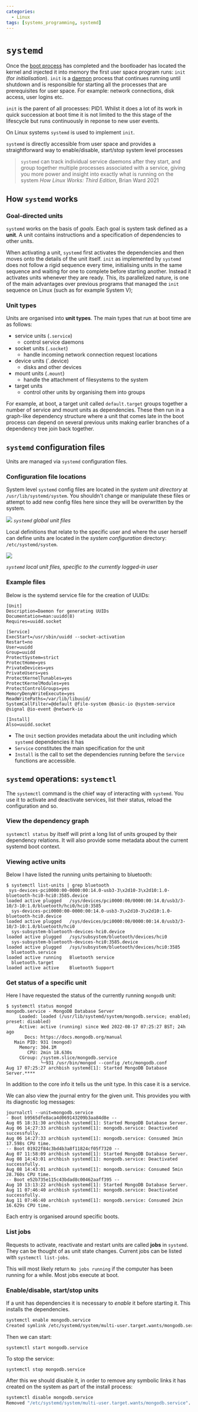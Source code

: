 ```yaml
---
categories:
  - Linux 
tags: [systems_programming, systemd]
---
```



# `systemd`

Once the [boot process](/Operating_Systems/Boot_process.md) has completed and  the bootloader has located the kernel and injected it into memory the first user space program runs: `init` (for _initialisation_). `init` is a [daemon](/Operating_Systems/Daemons.md) process that continues running until shutdown and is responsible for starting all the processes that are prerequisites for user space. For example: network connections, disk access, user logins etc.

`init` is the parent of all processes: PID1. Whilst it does a lot of its work in quick succession at boot time it is not limited to the this stage of the lifescycle but runs continuously in reponse to new user events. 
 
 On Linux systems `systemd` is used to implement `init`.

`systemd` is directly accessible from user space and provides a straightforward way to enable/disable, start/stop system level processes

> `systemd` can track individual service daemons after they start, and group together multiple processes associated with a service, giving you more power and insight into exactly what is running on the system _How Linux Works: Third Edition_, Brian Ward 2021

## How `systemd` works

### Goal-directed units 

`systemd` works on the basis of _goals_. Each goal is system task defined as a **unit**. A unit contains instructions and a specification of dependencies to other units. 

When activating a unit, `systemd` first activates the dependencies and then moves onto the details of the unit itself. `init` as implemented by `systemd` does not follow a rigid sequence every time, initialising units in the same sequence and waiting for one to complete before starting another. Instead it activates units whenever they are ready. This, its parallelized nature, is one of the main advantages over previous programs that managed the `init` sequence on Linux (such as for example System V);

### Unit types 

Units are organised into **unit types**. The main types that run at boot time are as follows:

- service units (`.service`)
  -  control service daemons
- socket units (`.socket`)
  - handle incoming network connection request locations
- device units (`.device)
  - disks and other devices
- mount units (`.mount`)
  - handle the attachment of filesystems to the system
- target units
  - control other units by organising them into groups


For example, at boot, a target unit called `default.target` groups together a number of service and mount units as dependencies. These then run in a graph-like dependency structure where a unit that comes late in the boot process can depend on several previous units making earlier branches of a dependency tree join back together. 

## `systemd` configuration files

Units are managed via `systemd` configuration files. 

### Configuration file locations

System level `systemd` config files are located in the _system unit directory_ at `/usr/lib/systemd/system`. You shouldn't change or manipulate these files or attempt to add new config files here since they will be overwritten by the system.

![](/img/systemd-global-files.png)
_`systemd` global unit files_


Local definitions that relate to the specific user and where the user herself can define units are located in the _system configuration_ directory: `/etc/systemd/system`.

![](/img/systemd-local-files.png)

_`systemd` local unit files, specific to the currently logged-in user_

### Example files

Below is the systemd service file for the creation of UUIDs:

```plain
[Unit]
Description=Daemon for generating UUIDs
Documentation=man:uuidd(8)
Requires=uuidd.socket

[Service]
ExecStart=/usr/sbin/uuidd --socket-activation
Restart=no
User=uuidd
Group=uuidd
ProtectSystem=strict
ProtectHome=yes
PrivateDevices=yes
PrivateUsers=yes
ProtectKernelTunables=yes
ProtectKernelModules=yes
ProtectControlGroups=yes
MemoryDenyWriteExecute=yes
ReadWritePaths=/var/lib/libuuid/
SystemCallFilter=@default @file-system @basic-io @system-service @signal @io-event @network-io

[Install]
Also=uuidd.socket
```

* The `Unit` section provides metadata about the unit including which `systemd` dependencies it has
* `Service` constitutes the main specification for the unit
* `Install` is the call to set the dependencies running before the `Service` functions are accessible. 

## `systemd` operations: `systemctl`

The `systemctl` command is the chief way of interacting with `systemd`. You use it to activate and deactivate services, list their status, reload the configuration and so. 

### View the dependency graph
`systemctl status` by itself will print a long list of units grouped by their dependency relations. It will also provide some metadata about the current systemd boot context.


### Viewing active units 

Below I have listed the running units pertaining to bluetooth:

```
$ systemctl list-units | grep bluetooth
 sys-devices-pci0000:00-0000:00:14.0-usb3-3\x2d10-3\x2d10:1.0-bluetooth-hci0-hci0:3585.device                                   loaded active plugged   /sys/devices/pci0000:00/0000:00:14.0/usb3/3-10/3-10:1.0/bluetooth/hci0/hci0:3585
  sys-devices-pci0000:00-0000:00:14.0-usb3-3\x2d10-3\x2d10:1.0-bluetooth-hci0.device                                             loaded active plugged   /sys/devices/pci0000:00/0000:00:14.0/usb3/3-10/3-10:1.0/bluetooth/hci0
  sys-subsystem-bluetooth-devices-hci0.device                                                                                    loaded active plugged   /sys/subsystem/bluetooth/devices/hci0
  sys-subsystem-bluetooth-devices-hci0:3585.device                                                                               loaded active plugged   /sys/subsystem/bluetooth/devices/hci0:3585
  bluetooth.service                                                                                                              loaded active running   Bluetooth service
  bluetooth.target                                                                                                               loaded active active    Bluetooth Support
```

### Get status of a specific unit
Here I have requested the status of the currently running `mongodb` unit:

```
$ systemctl status mongod
mongodb.service - MongoDB Database Server
     Loaded: loaded (/usr/lib/systemd/system/mongodb.service; enabled; preset: disabled)
     Active: active (running) since Wed 2022-08-17 07:25:27 BST; 24h ago
       Docs: https://docs.mongodb.org/manual
   Main PID: 931 (mongod)
     Memory: 304.1M
        CPU: 2min 18.630s
     CGroup: /system.slice/mongodb.service
             └─931 /usr/bin/mongod --config /etc/mongodb.conf
Aug 17 07:25:27 archbish systemd[1]: Started MongoDB Database Server.****
```
In addition to the core info it tells us the unit type. In this case it is a service. 

We can also view the journal entry for the given unit. This provides you with its diagnostic log messages:

```
journalctl --unit=mongodb.service
- Boot b9565dfe8aca4d069143209b3aa84d8e --
Aug 05 18:31:30 archbish systemd[1]: Started MongoDB Database Server.
Aug 06 14:27:33 archbish systemd[1]: mongodb.service: Deactivated successfully.
Aug 06 14:27:33 archbish systemd[1]: mongodb.service: Consumed 3min 17.598s CPU time.
-- Boot 01922f84c3bd4b3a8f11824cf05f7320 --
Aug 07 11:58:09 archbish systemd[1]: Started MongoDB Database Server.
Aug 08 14:43:01 archbish systemd[1]: mongodb.service: Deactivated successfully.
Aug 08 14:43:01 archbish systemd[1]: mongodb.service: Consumed 5min 28.760s CPU time.
-- Boot e52b735e115c43bdad8c00462aaff395 --
Aug 10 13:13:22 archbish systemd[1]: Started MongoDB Database Server.
Aug 11 07:46:40 archbish systemd[1]: mongodb.service: Deactivated successfully.
Aug 11 07:46:40 archbish systemd[1]: mongodb.service: Consumed 2min 16.629s CPU time.
```

Each entry is organised around specific boots.

### List jobs 

Requests to activate, reactivate and restart units are called **jobs** in `systemd`. They can be thought of as unit state changes. Current jobs can be listed with `systemctl list-jobs`. 

This will most likely return `No jobs running` if the computer has been running for a while. Most jobs execute at boot. 

### Enable/disable, start/stop units

If a unit has dependencies it is necessary to _enable_ it before starting it. This installs the dependencies. 

```bash
systemctl enable mongodb.service
Created symlink /etc/systemd/system/multi-user.target.wants/mongodb.service → /usr/lib/systemd/system/mongodb.service.
```

Then we can start: 
```
systemctl start mongodb.service
```

To stop the service: 

```
systemctl stop mongodb.service
```

After this we should disable it, in order to remove any symbolic links it has created on the system as part of the install process:

```bash
systemctl disable mongodb.service
Removed "/etc/systemd/system/multi-user.target.wants/mongodb.service".
```